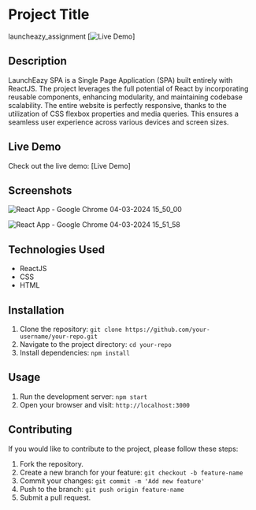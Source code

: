 # Project Title
launcheazy_assignment
[![Live Demo](https://img.shields.io/badge/demo-online-green.svg)] 


## Description

LaunchEazy SPA is a Single Page Application (SPA) built entirely with ReactJS. The project leverages the full potential of React by incorporating reusable components, enhancing modularity, and maintaining codebase scalability. The entire website is perfectly responsive, thanks to the utilization of CSS flexbox properties and media queries. This ensures a seamless user experience across various devices and screen sizes.




## Live Demo

Check out the live demo: [Live Demo]

## Screenshots

![React App - Google Chrome 04-03-2024 15_50_00](https://github-production-user-asset-6210df.s3.amazonaws.com/121171811/309717968-78b0c865-05e6-436f-b370-6891dd5e6e37.png?X-Amz-Algorithm=AWS4-HMAC-SHA256&X-Amz-Credential=AKIAVCODYLSA53PQK4ZA%2F20240318%2Fus-east-1%2Fs3%2Faws4_request&X-Amz-Date=20240318T184242Z&X-Amz-Expires=300&X-Amz-Signature=96239d7ed1c7532a28d74d61b859339526d4f3b97c46693cb43073c0ea152247&X-Amz-SignedHeaders=host&actor_id=114329229&key_id=0&repo_id=763552302)

![React App - Google Chrome 04-03-2024 15_51_58](https://github-production-user-asset-6210df.s3.amazonaws.com/121171811/309718461-1a0d7b57-4241-4529-911f-d133540e6ae2.png?X-Amz-Algorithm=AWS4-HMAC-SHA256&X-Amz-Credential=AKIAVCODYLSA53PQK4ZA%2F20240318%2Fus-east-1%2Fs3%2Faws4_request&X-Amz-Date=20240318T184305Z&X-Amz-Expires=300&X-Amz-Signature=0b21233d0d0078d0a577df1daaf9ec69d9119e77fbc49ffd25a0cee39ccee1b3&X-Amz-SignedHeaders=host&actor_id=114329229&key_id=0&repo_id=763552302)

## Technologies Used

- ReactJS
- CSS
- HTML

## Installation

1. Clone the repository: `git clone https://github.com/your-username/your-repo.git`
2. Navigate to the project directory: `cd your-repo`
3. Install dependencies: `npm install`

## Usage


1. Run the development server: `npm start`
2. Open your browser and visit: `http://localhost:3000`

## Contributing

If you would like to contribute to the project, please follow these steps:

1. Fork the repository.
2. Create a new branch for your feature: `git checkout -b feature-name`
3. Commit your changes: `git commit -m 'Add new feature'`
4. Push to the branch: `git push origin feature-name`
5. Submit a pull request.




